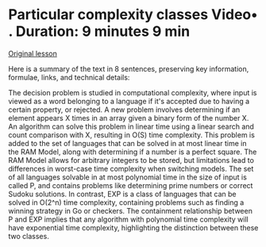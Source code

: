 # Particular complexity classes Video• . Duration: 9 minutes 9 min

[Original lesson](https://www.coursera.org/learn/uol-algorithms-and-data-structures-1/lecture/ptVkQ/particular-complexity-classes)

Here is a summary of the text in 8 sentences, preserving key information, formulae, links, and technical details:

The decision problem is studied in computational complexity, where input is viewed as a word belonging to a language if it's accepted due to having a certain property, or rejected. A new problem involves determining if an element appears X times in an array given a binary form of the number X. An algorithm can solve this problem in linear time using a linear search and count comparison with X, resulting in O(S) time complexity. This problem is added to the set of languages that can be solved in at most linear time in the RAM Model, along with determining if a number is a perfect square. The RAM Model allows for arbitrary integers to be stored, but limitations lead to differences in worst-case time complexity when switching models. The set of all languages solvable in at most polynomial time in the size of input is called P, and contains problems like determining prime numbers or correct Sudoku solutions. In contrast, EXP is a class of languages that can be solved in O(2^n) time complexity, containing problems such as finding a winning strategy in Go or checkers. The containment relationship between P and EXP implies that any algorithm with polynomial time complexity will have exponential time complexity, highlighting the distinction between these two classes.

